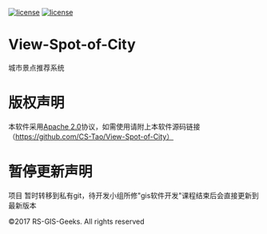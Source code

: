 [![license](https://img.shields.io/badge/license-Apche%202.0-orange.svg)](http://www.apache.org/licenses/LICENSE-2.0.html) [![license](https://img.shields.io/badge/chat-Github%20issues-blue.svg)](https://github.com/RS-GIS-Geeks/View-Spot-of-City/issues)
# View-Spot-of-City
城市景点推荐系统
# 版权声明
本软件采用[Apache 2.0](http://www.apache.org/licenses/LICENSE-2.0.html)协议，如需使用请附上本软件源码链接（https://github.com/CS-Tao/View-Spot-of-City）<br>
# 暂停更新声明
项目 暂时转移到私有git，待开发小组所修"gis软件开发"课程结束后会直接更新到最新版本<br>

©2017 RS-GIS-Geeks. All rights reserved

